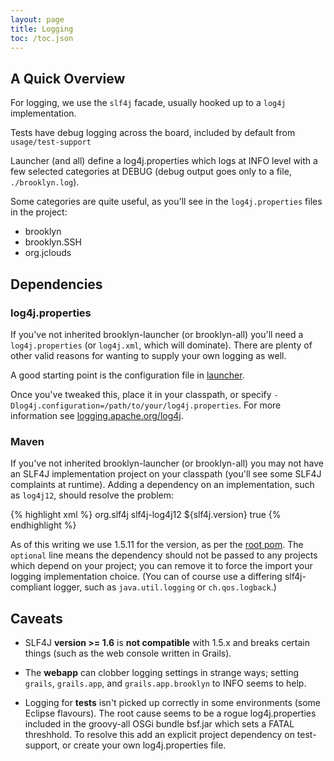 ```yaml
---
layout: page
title: Logging
toc: /toc.json
---
```


## A Quick Overview

For logging, we use the ``slf4j`` facade, usually hooked up to a ``log4j`` implementation.

Tests have debug logging across the board, included by default from ``usage/test-support``

Launcher (and all) define a log4j.properties which logs at INFO level with a few selected categories at DEBUG
(debug output goes only to a file, ``./brooklyn.log``).

Some categories are quite useful, as you'll see in the ``log4j.properties`` files in the project:

* brooklyn
* brooklyn.SSH
* org.jclouds


## Dependencies

### log4j.properties

If you've not inherited brooklyn-launcher (or brooklyn-all) you'll need a ``log4j.properties`` 
(or ``log4j.xml``, which will dominate).
There are plenty of other valid reasons for wanting to supply your own logging as well.

A good starting point is the configuration file in 
[launcher](https://github.com/brooklyncentral/brooklyn/blob/master/usage/launcher/src/main/resources/log4j.properties).

Once you've tweaked this, place it in your classpath, 
or specify ``-Dlog4j.configuration=/path/to/your/log4j.properties``. 
For more information see [logging.apache.org/log4j](http://logging.apache.org/log4j/1.2/manual.html).

### Maven

If you've not inherited brooklyn-launcher (or brooklyn-all) you may not have an SLF4J implementation project
on your classpath (you'll see some SLF4J complaints at runtime).
Adding a dependency on an implementation, such as ``log4j12``, should resolve the problem:

{% highlight xml %}
        <dependency>
            <groupId>org.slf4j</groupId>
            <artifactId>slf4j-log4j12</artifactId>
            <version>${slf4j.version}</version>
            <optional>true</optional>
        </dependency>
{% endhighlight %} 

As of this writing we use 1.5.11 for the version,
as per the [root pom](https://github.com/brooklyncentral/brooklyn/blob/master/pom.xml).
The ``optional`` line means the dependency should not be passed to any projects
which depend on your project; you can remove it to force the import your logging implementation choice.
(You can of course use a differing slf4j-compliant logger, such as ``java.util.logging`` or ``ch.qos.logback``.)


## Caveats

* SLF4J **version >= 1.6** is **not compatible** with 1.5.x and breaks certain things (such as the web console written in Grails).

* The **webapp** can clobber logging settings in strange ways; setting ``grails``, ``grails.app``, and ``grails.app.brooklyn`` to INFO seems to help.

* Logging for **tests** isn't picked up correctly in some environments (some Eclipse flavours).
  The root cause seems to be a rogue log4j.properties included in the groovy-all OSGi bundle bsf.jar which sets a FATAL threshhold.
  To resolve this add an explicit project dependency on test-support, 
  or create your own log4j.properties file.

